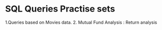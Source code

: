 # SQL Queries Practise sets

1.Queries based on Movies data.
2. Mutual Fund Analysis : Return analysis
           


